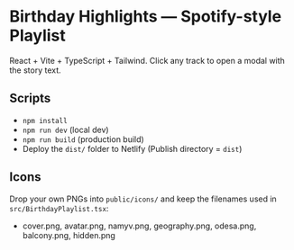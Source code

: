 # Birthday Highlights — Spotify-style Playlist

React + Vite + TypeScript + Tailwind.
Click any track to open a modal with the story text.

## Scripts
- `npm install`
- `npm run dev` (local dev)
- `npm run build` (production build)
- Deploy the `dist/` folder to Netlify (Publish directory = `dist`)

## Icons
Drop your own PNGs into `public/icons/` and keep the filenames used in `src/BirthdayPlaylist.tsx`:
- cover.png, avatar.png, namyv.png, geography.png, odesa.png, balcony.png, hidden.png
